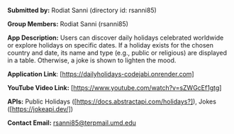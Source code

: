 **Submitted by:** Rodiat Sanni (directory id: rsanni85)

**Group Members:** Rodiat Sanni (rsanni85)

**App Description:** Users can discover daily holidays celebrated worldwide or explore holidays on specific dates. If a holiday exists for the chosen country and date, its name and type (e.g., public or religious) are displayed in a table. Otherwise, a joke is shown to lighten the mood.

**Application Link**: [https://dailyholidays-codejabi.onrender.com]

**YouTube Video Link:** [https://www.youtube.com/watch?v=sZWGcEf1gtg]

**APIs:** Public Holidays ([https://docs.abstractapi.com/holidays?]), Jokes ([https://jokeapi.dev/])

**Contact Email:**  rsanni85@terpmail.umd.edu